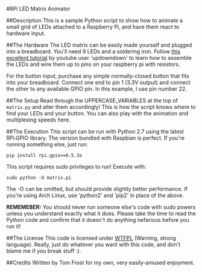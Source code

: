 #RPi LED Matrix Animator

##Description
This is a sample Python script to show how to animate a small grid of LEDs attached to a Raspberry Pi, and have them react to hardware input.

##The Hardware
The LED matrix can be easily made yourself and plugged into a breadboard.  You'll need 9 LEDs and a soldering iron.
Follow [this excellent tutorial](http://www.youtube.com/watch?v=SD5iW9PdRF8&feature=c4-overview-vl&list=PLhpG9Bht0q6m7E4nD12eeA-xMFUKfvS-8) by youtube user 'updowndown' to learn how to assemble the LEDs and wire them up to pins on your raspberry pi with resistors.

For the button input, purchase any simple normally-closed button that fits into your breadboard.  Connect one end to pin 1 (3.3V output) and connect the other to any available GPIO pin.  In this example, I use pin number 22.

##The Setup
Read through the UPPERCASE_VARIABLES at the top of `matrix.py` and alter them accordingly!  This is how the script knows where to find your LEDs and your button.  You can also play with the animation and multiplexing speeds here.

##The Execution
This script can be run with Python 2.7 using the latest RPi.GPIO library.  The version bundled with Raspbian is perfect.  If you're running something else, just run:

	pip install rpi.gpio>=0.5.3a

This script requires sudo privileges to run!  Execute with:

	sudo python -O matrix.pi

The -O can be omitted, but should provide slightly better performance.  If you're using Arch Linux, use 'python2' and 'pip2' in place of the above.

**REMEMEBER:** You should never run someone else's code with sudo powers unless you understand exactly what it does.  Please take the time to read the Python code and confirm that it doesn't do anything nefarious before you run it!

##The License
This code is licensed under [WTFPL](http://www.wtfpl.net/) (Warning, strong language).  Really, just do whatever you want with this code, and don't blame me if you break stuff :).

##Credits
Written by Tom Frost for my own, very easily-amused enjoyment.
